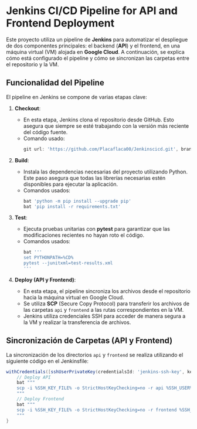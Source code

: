 # Jenkins CI/CD Pipeline for API and Frontend Deployment

Este proyecto utiliza un pipeline de **Jenkins** para automatizar el despliegue de dos componentes principales: el backend (**API**) y el frontend, en una máquina virtual (VM) alojada en **Google Cloud**. A continuación, se explica cómo está configurado el pipeline y cómo se sincronizan las carpetas entre el repositorio y la VM.

## Funcionalidad del Pipeline

El pipeline en Jenkins se compone de varias etapas clave:

1. **Checkout**:
   - En esta etapa, Jenkins clona el repositorio desde GitHub. Esto asegura que siempre se esté trabajando con la versión más reciente del código fuente.
   - Comando usado:
     ```groovy
     git url: 'https://github.com/Placaflaca00/Jenkinscicd.git', branch: 'main'
     ```

2. **Build**:
   - Instala las dependencias necesarias del proyecto utilizando Python. Este paso asegura que todas las librerías necesarias estén disponibles para ejecutar la aplicación.
   - Comandos usados:
     ```groovy
     bat 'python -m pip install --upgrade pip'
     bat 'pip install -r requirements.txt'
     ```

3. **Test**:
   - Ejecuta pruebas unitarias con **pytest** para garantizar que las modificaciones recientes no hayan roto el código.
   - Comandos usados:
     ```groovy
     bat '''
     set PYTHONPATH=%CD%
     pytest --junitxml=test-results.xml
     '''
     ```

4. **Deploy (API y Frontend)**:
   - En esta etapa, el pipeline sincroniza los archivos desde el repositorio hacia la máquina virtual en Google Cloud.
   - Se utiliza **SCP** (Secure Copy Protocol) para transferir los archivos de las carpetas `api` y `frontend` a las rutas correspondientes en la VM.
   - Jenkins utiliza credenciales SSH para acceder de manera segura a la VM y realizar la transferencia de archivos.

## Sincronización de Carpetas (API y Frontend)

La sincronización de los directorios `api` y `frontend` se realiza utilizando el siguiente código en el Jenkinsfile:

```groovy
withCredentials([sshUserPrivateKey(credentialsId: 'jenkins-ssh-key', keyFileVariable: 'SSH_KEY_FILE', usernameVariable: 'SSH_USER')]) {
    // Deploy API
    bat """
    scp -i %SSH_KEY_FILE% -o StrictHostKeyChecking=no -r api %SSH_USER%@%VM_IP%:/var/api/
    """
    // Deploy Frontend
    bat """
    scp -i %SSH_KEY_FILE% -o StrictHostKeyChecking=no -r frontend %SSH_USER%@%VM_IP%:/var/frontend/
    """
}

